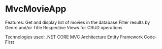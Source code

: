 # MvcMovieApp
Features:
Get and display list of movies in the database
Filter results by Genre and/or Title
Respective Views for CRUD operations

Technologies used:
.NET CORE
MVC Architecture
Entity Framework Code-First



